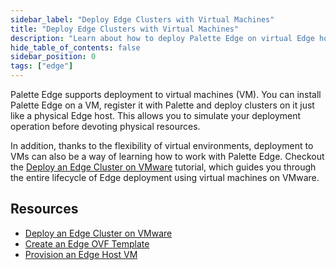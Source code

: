 ```yaml
---
sidebar_label: "Deploy Edge Clusters with Virtual Machines"
title: "Deploy Edge Clusters with Virtual Machines"
description: "Learn about how to deploy Palette Edge on virtual Edge hosts."
hide_table_of_contents: false
sidebar_position: 0
tags: ["edge"]
---
```


Palette Edge supports deployment to virtual machines (VM). You can install Palette Edge on a VM, register it with
Palette and deploy clusters on it just like a physical Edge host. This allows you to simulate your deployment operation
before devoting physical resources.

In addition, thanks to the flexibility of virtual environments, deployment to VMs can also be a way of learning how to
work with Palette Edge. Checkout the [Deploy an Edge Cluster on VMware](./deploy-cluster.md) tutorial, which guides you
through the entire lifecycle of Edge deployment using virtual machines on VMware.

## Resources

- [Deploy an Edge Cluster on VMware](./deploy-cluster.md)
- [Create an Edge OVF Template](./create-ovf-template.md)
- [Provision an Edge Host VM](./vm-edge-host.md)
